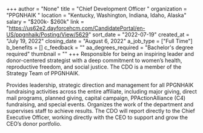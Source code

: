 +++
author = "None"
title = "Chief Development Officer "
organization = "PPGNHAIK "
location = "Kentucky, Washington, Indiana, Idaho, Alaska"
salary = "$200k- $260k"
link = "https://us62e2.dayforcehcm.com/CandidatePortal/en-US/ppgnhaik/Posting/View/5629"
sort_date = "2022-07-19"
created_at = "July 19, 2022"
closing_date = "August 6, 2022"
a_job_type = ["Full Time"]
b_benefits = []
c_feedback = ""
aa_degrees_required = "Bachelor's degree required"
thumbnail = ""
+++
Responsible for being an inspiring leader and donor-centered strategist with a deep commitment to women’s health, reproductive freedom, and social justice. The CDO is a member of the Strategy Team of PPGNHAIK.  



Provides leadership, strategic direction and management for all PPGNHAIK fundraising activities across the entire affiliate, including major giving, direct mail programs, planned giving, capital campaign, PPActionAlliance (C4) fundraising, and special events. Organizes the work of the department and supervises staff to achieve results. The CDO will report directly to the Chief Executive Officer, working directly with the CEO to support and grow the CEO’s donor portfolio.  